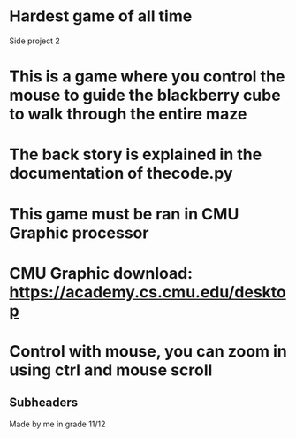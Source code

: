 # Hardest game of all time
 Side project 2

# This is a game where you control the mouse to guide the blackberry cube to walk through the entire maze
# The back story is explained in the documentation of thecode.py
# This game must be ran in CMU Graphic processor
# CMU Graphic download: https://academy.cs.cmu.edu/desktop
# Control with mouse, you can zoom in using ctrl and mouse scroll

## Subheaders 
Made by me in grade 11/12